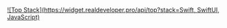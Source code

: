 [![Top Stack](https://widget.realdeveloper.pro/api/top?stack=Swift, SwiftUI, JavaScript)](https://github.com/SebastianBanks)



